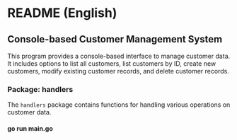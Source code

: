 # README (English)

## Console-based Customer Management System

This program provides a console-based interface to manage customer data. It includes options to list all customers, list customers by ID, create new customers, modify existing customer records, and delete customer records.

### Package: handlers

The `handlers` package contains functions for handling various operations on customer data.

#### go run main.go


